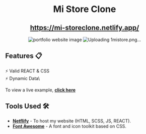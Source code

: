 

<div align="center">

<h1>Mi Store Clone </h1>
 

<h2>
  <a href="https://mi-storeclone.netlify.app/">https://mi-storeclone.netlify.app/</a>
</h2>

![portfolio website image](https://user-images.githubusercontent.com/85667548/188468172-cfade8b8-cdd1-4fe9-8246-59419f65b1db.png)
![Uploading 1mistore.png…]()

<div align="center">
  <a href="https://mi-storeclone.netlify.app/">
  </a>
</div>
  </div>
  

## Features 📋

⚡️ Valid REACT & CSS \
⚡️ Dynamic Data\
  
To view a live example, **[click here](https://mi-storeclone.netlify.app/)**

## Tools Used 🛠️

- [**Netflify**](https://www.netlify.com/) - To host my  website (HTML, SCSS, JS, REACT).
- [**Font Awesome**](https://fontawesome.com/) - A font and icon toolkit based on CSS.

<br/>
